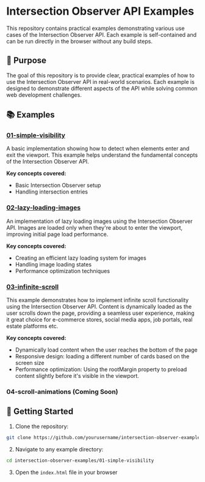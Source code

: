 # Intersection Observer API Examples

This repository contains practical examples demonstrating various use cases of the Intersection Observer API. Each example is self-contained and can be run directly in the browser without any build steps.

## 🎯 Purpose

The goal of this repository is to provide clear, practical examples of how to use the Intersection Observer API in real-world scenarios. Each example is designed to demonstrate different aspects of the API while solving common web development challenges.

## 📚 Examples

### [01-simple-visibility](./01-simple-visibility)

A basic implementation showing how to detect when elements enter and exit the viewport. This example helps understand the fundamental concepts of the Intersection Observer API.

**Key concepts covered:**

- Basic Intersection Observer setup
- Handling intersection entries

### [02-lazy-loading-images](./02-lazy-loading-images)

An implementation of lazy loading images using the Intersection Observer API. Images are loaded only when they're about to enter the viewport, improving initial page load performance.

**Key concepts covered:**

- Creating an efficient lazy loading system for images
- Handling image loading states
- Performance optimization techniques

### [03-infinite-scroll](./03-infinite-scroll)

This example demonstrates how to implement infinite scroll functionality using the Intersection Observer API. Content is dynamically loaded as the user scrolls down the page, providing a seamless user experience, making it great choice for e-commerce stores, social media apps, job portals, real estate platforms etc.

**Key concepts covered:**

- Dynamically load content when the user reaches the bottom of the page
- Responsive design: loading a different number of cards based on the screen size
- Performance optimization: Using the rootMargin property to preload content slightly before it's visible in the viewport.

### 04-scroll-animations (Coming Soon)

## 🚀 Getting Started

1. Clone the repository:

```bash
git clone https://github.com/yourusername/intersection-observer-examples.git
```

2. Navigate to any example directory:

```bash
cd intersection-observer-examples/01-simple-visibility
```

3. Open the `index.html` file in your browser
